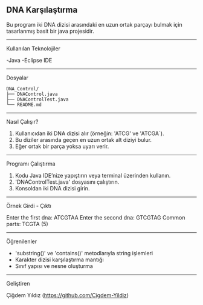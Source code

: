 DNA Karşılaştırma
-----------------

Bu program iki DNA dizisi arasındaki en uzun ortak parçayı bulmak için tasarlanmış basit bir java projesidir. 
*************

Kullanılan Teknolojiler

-Java
-Eclipse IDE
*************

Dosyalar

```
DNA_Control/
├── DNAControl.java
├── DNAControlTest.java
└── README.md
```
*************

Nasıl Çalışır?

1. Kullanıcıdan iki DNA dizisi alır (örneğin: 'ATCG' ve 'ATCGA`).
2. Bu diziler arasında geçen en uzun ortak alt diziyi bulur.
3. Eğer ortak bir parça yoksa uyarı verir.
*************

Programı Çalıştırma

1. Kodu Java IDE’nize yapıştırın veya terminal üzerinden kullanın.
2. 'DNAControlTest.java' dosyasını çalıştırın.
3. Konsoldan iki DNA dizisi girin.
*************

Örnek Girdi - Çıktı

Enter the first dna: ATCGTAA
Enter the second dna: GTCGTAG
Common parts: TCGTA (5)
*************

Öğrenilenler

- 'substring()' ve 'contains()' metodlarıyla string işlemleri
- Karakter dizisi karşılaştırma mantığı
- Sınıf yapısı ve nesne oluşturma
*************

Geliştiren

Çiğdem Yıldız (https://github.com/Cigdem-Yildiz)

